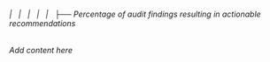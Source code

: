 ###### |   |   |   |   |   ├── Percentage of audit findings resulting in actionable recommendations

*Add content here*